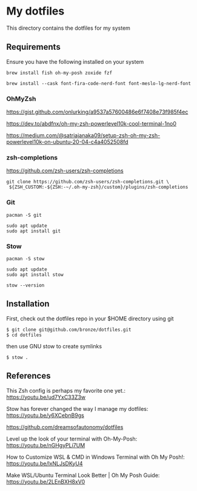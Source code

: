 # My dotfiles

This directory contains the dotfiles for my system

## Requirements

Ensure you have the following installed on your system

```
brew install fish oh-my-posh zoxide fzf
```

```
brew install --cask font-fira-code-nerd-font font-meslo-lg-nerd-font
```

### OhMyZsh

https://gist.github.com/onlurking/a9537a57600486e6f7408e73f985f4ec

https://dev.to/abdfnx/oh-my-zsh-powerlevel10k-cool-terminal-1no0

https://medium.com/@satriajanaka09/setup-zsh-oh-my-zsh-powerlevel10k-on-ubuntu-20-04-c4a4052508fd

### zsh-completions

https://github.com/zsh-users/zsh-completions

```
git clone https://github.com/zsh-users/zsh-completions.git \
 ${ZSH_CUSTOM:-${ZSH:-~/.oh-my-zsh}/custom}/plugins/zsh-completions
```

### Git

```
pacman -S git
```

```
sudo apt update
sudo apt install git
```

### Stow

```
pacman -S stow
```

```
sudo apt update
sudo apt install stow
```

```
stow --version
```

## Installation

First, check out the dotfiles repo in your $HOME directory using git

```
$ git clone git@github.com/bronze/dotfiles.git
$ cd dotfiles
```

then use GNU stow to create symlinks

```
$ stow .
```

## References

This Zsh config is perhaps my favorite one yet.: https://youtu.be/ud7YxC33Z3w

Stow has forever changed the way I manage my dotfiles: https://youtu.be/y6XCebnB9gs

https://github.com/dreamsofautonomy/dotfiles

Level up the look of your terminal with Oh-My-Posh: https://youtu.be/nGHgyPLi7UM

How to Customize WSL & CMD in Windows Terminal with Oh My Posh!: https://youtu.be/lxNLJsDKyU4

Make WSL/Ubuntu Terminal Look Better | Oh My Posh Guide: https://youtu.be/2LEnBXH8xV0
